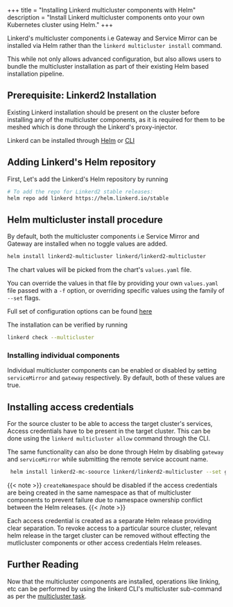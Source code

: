 +++
title = "Installing Linkerd multicluster components with Helm"
description = "Install Linkerd multicluster components onto your own Kubernetes cluster using Helm."
+++

Linkerd's multicluster components i.e Gateway and Service Mirror can
be installed via Helm rather than the `linkerd multicluster install` command.

This while not only allows advanced configuration, but also allows users
to bundle the multicluster installation as part of their existing Helm based
installation pipeline.

## Prerequisite: Linkerd2 Installation

Existing Linkerd installation should be present on the cluster before installing
any of the multicluster components, as it is required for them to be meshed which
is done through the Linkerd's proxy-injector.

Linkerd can be installed through [Helm](https://linkerd.io/2/tasks/install-helm)
or [CLI](https://linkerd.io/2/tasks/install/)

## Adding Linkerd's Helm repository

First, Let's add the Linkerd's Helm repository by running

```bash
# To add the repo for Linkerd2 stable releases:
helm repo add linkerd https://helm.linkerd.io/stable
```

## Helm multicluster install procedure

By default, both the multicluster components i.e Service Mirror and Gateway are
installed when no toggle values are added.

```bash
helm install linkerd2-multicluster linkerd/linkerd2-multicluster
```

The chart values will be picked from the chart's `values.yaml` file.

You can override the values in that file by providing your own `values.yaml`
file passed with a `-f` option, or overriding specific values using the family of
`--set` flags.

Full set of configuration options can be found [here](https://github.com/linkerd/linkerd2/tree/master/charts/linkerd2-multicluster#configuration)

The installation can be verified by running

```bash
linkerd check --multicluster
```

### Installing individual components

Individual multicluster components can be enabled or disabled by setting
`serviceMirror` and `gateway` respectively. By default, both of these
values are true.

## Installing access credentials

For the source cluster to be able to access the target cluster's services, Access
credentials have to be present in the target cluster. This can be done using the
`linkerd multicluster allow` command through the CLI.

The same functionality can also be done through Helm by disabling `gateway` and
`serviceMirror` while submitting the remote service account name.

```bash
 helm install linkerd2-mc-soource linkerd/linkerd2-multicluster --set gateway=false --set serviceMirror=false --set remoteMirrorServiceAccountName=source --set createNamespace=false --kube-context target
```

{{< note >}}
`createNamespace` should be disabled if the access credentials are
being created in the same namespace as that of multicluster components to prevent
failure due to namespace ownership conflict between the Helm releases.
{{< /note >}}

Each access credential is created as a separate Helm release providing clear separation.
To revoke access to a particular source cluster, relevant helm release in the target
cluster can be removed without effecting the mutlicluster components
or other access credentials Helm releases.

## Further Reading

Now that the multicluster components are installed, operations like linking, etc
can be performed by using the linkerd CLI's multicluster sub-command as per the
[multicluster task](https://linkerd.io/2/features/multicluster).
